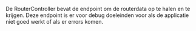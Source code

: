De RouterController bevat de endpoint om de routerdata op te halen en te krijgen. Deze endpoint is er voor debug doeleinden voor als de applicatie niet goed werkt of als er errors komen.